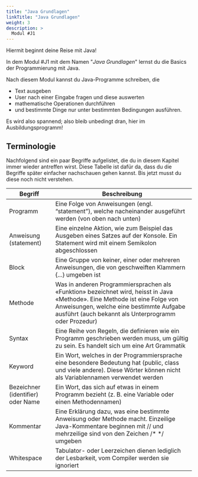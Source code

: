 ```yaml
---
title: "Java Grundlagen"
linkTitle: "Java Grundlagen"
weight: 3
description: >
  Modul #J1
---
```


Hiermit beginnt deine Reise mit Java!

In dem Modul #J1 mit dem Namen "_Java Grundlagen_" lernst du die Basics der Programmierung mit Java.

Nach diesem Modul kannst du Java-Programme schreiben, die
* Text ausgeben
* User nach einer Eingabe fragen und diese auswerten
* mathematische Operationen durchführen
* und bestimmte Dinge nur unter bestimmten Bedingungen ausführen.

Es wird also spannend; also bleib unbedingt dran, hier im Ausbildungsprogramm!



## Terminologie

Nachfolgend sind ein paar Begriffe aufgelistet, die du in diesem Kapitel immer wieder antreffen wirst. Diese Tabelle ist dafür da, dass du die Begriffe später einfacher nachschauen gehen kannst. Bis jetzt musst du diese noch nicht verstehen.


| Begriff                           | Beschreibung                                                                                                                                                                                                                   |
|-----------------------------------|--------------------------------------------------------------------------------------------------------------------------------------------------------------------------------------------------------------------------------|
| Programm                          | Eine Folge von Anweisungen (engl. “statement”), welche nacheinander ausgeführt werden (von oben nach unten)                                                                                                                    |
| Anweisung (statement)             | Eine einzelne Aktion, wie zum Beispiel das Ausgeben eines Satzes auf der Konsole. Ein Statement wird mit einem Semikolon abgeschlossen                                                                                         |
| Block                             | Eine Gruppe von keiner, einer oder mehreren Anweisungen, die von geschweiften Klammern {...} umgeben ist                                                                                                                       |
| Methode                           | Was in anderen Programmiersprachen als «Funktion» bezeichnet wird, heisst in Java «Methode». Eine Methode ist eine Folge von Anweisungen, welche eine bestimmte Aufgabe ausführt (auch bekannt als Unterprogramm oder Prozedur) |
| Syntax                            | Eine Reihe von Regeln, die definieren wie ein Programm geschrieben werden muss, um gültig zu sein. Es handelt sich um eine Art Grammatik                                                                                       |
| Keyword                           | Ein Wort, welches in der Programmiersprache eine besondere Bedeutung hat (public, class und viele andere). Diese Wörter können nicht als Variablennamen verwendet werden                                                       |
| Bezeichner (identifier) oder Name | Ein Wort, das sich auf etwas in einem Programm bezieht (z. B. eine Variable oder einen Methodennamen)                                                                                                                          |
| Kommentar                         | Eine Erklärung dazu, was eine bestimmte Anweisung oder Methode macht. Einzeilige Java-Kommentare beginnen mit // und mehrzeilige sind von den Zeichen /* */ umgeben                                                            |
| Whitespace                        | Tabulator- oder Leerzeichen dienen lediglich der Lesbarkeit, vom Compiler werden sie ignoriert                                                                                                                                 |